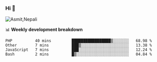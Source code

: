### Hi 👋

![Asmit,Nepali](https://media.giphy.com/media/L8K62iTDkzGX6/giphy.gif)
<!--
**asmit99nepali/asmit99nepali** is a ✨ _special_ ✨ repository because its `README.md` (this file) appears on your GitHub profile.

Here are some ideas to get you started:

- 🔭 I’m currently working on ...
- 🌱 I’m currently learning ...
- 👯 I’m looking to collaborate on ...
- 🤔 I’m looking for help with ...
- 💬 Ask me about ...
- 📫 How to reach me: ...
- 😄 Pronouns: ...
- ⚡ Fun fact: ...
-->


📊 **Weekly development breakdown**
<!--START_SECTION:waka-->
```text
PHP          40 mins         █████████████████▒░░░░░░░   68.98 % 
Other        7 mins          ███▒░░░░░░░░░░░░░░░░░░░░░   13.38 % 
JavaScript   7 mins          ███░░░░░░░░░░░░░░░░░░░░░░   12.24 % 
Bash         2 mins          █▒░░░░░░░░░░░░░░░░░░░░░░░   04.84 % 
```
<!--END_SECTION:waka-->

